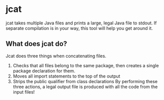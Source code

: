 jcat
====

jcat takes multiple Java files and prints a large, legal Java file to stdout.
If separate compilation is in your way, this tool will help you get around it.

What does jcat do?
------------------
Jcat does three things when concatenating files.
1. Checks that all files belong to the same package, then creates a single
   package declaration for them.
2. Moves all import statements to the top of the output
3. Strips the public qualifier from class declarations
By performing these three actions, a legal output file is produced with all the
code from the input files!
